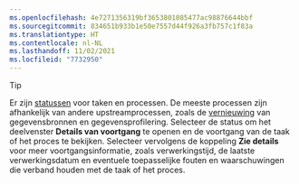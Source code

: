 ```yaml
---
ms.openlocfilehash: 4e7271356319bf3653801085477ac98876644bbf
ms.sourcegitcommit: 834651b933b1e50e7557d44f926a3fb757c1f83a
ms.translationtype: HT
ms.contentlocale: nl-NL
ms.lasthandoff: 11/02/2021
ms.locfileid: "7732950"
---
```

> [!TIP] 
> Er zijn [statussen](../audience-insights/system.md#status-definitions) voor taken en processen. De meeste processen zijn afhankelijk van andere upstreamprocessen, zoals de [vernieuwing](../audience-insights/system.md#refresh-processes) van gegevensbronnen en gegevensprofilering. Selecteer de status om het deelvenster **Details van voortgang** te openen en de voortgang van de taak of het proces te bekijken. Selecteer vervolgens de koppeling **Zie details** voor meer voortgangsinformatie, zoals verwerkingstijd, de laatste verwerkingsdatum en eventuele toepasselijke fouten en waarschuwingen die verband houden met de taak of het proces.
